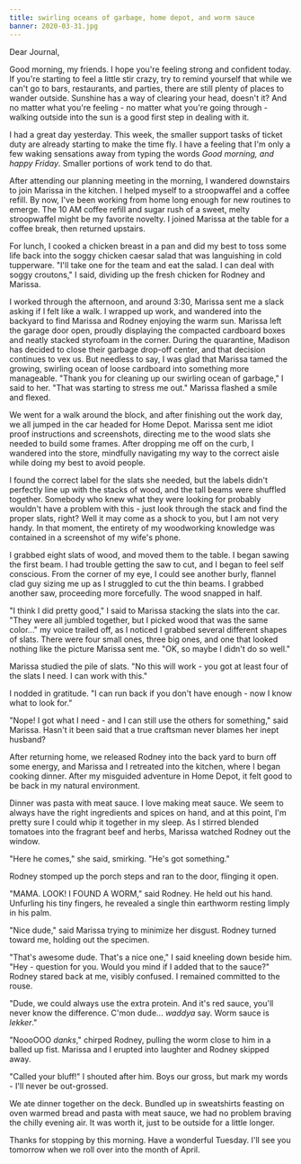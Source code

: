 ```yaml
---
title: swirling oceans of garbage, home depot, and worm sauce
banner: 2020-03-31.jpg
---
```


Dear Journal,

Good morning, my friends.  I hope you're feeling strong and confident
today.  If you're starting to feel a little stir crazy, try to remind
yourself that while we can't go to bars, restaurants, and parties,
there are still plenty of places to wander outside.  Sunshine has a
way of clearing your head, doesn't it?  And no matter what you're
feeling - no matter what you're going through - walking outside into
the sun is a good first step in dealing with it.

I had a great day yesterday.  This week, the smaller support tasks of
ticket duty are already starting to make the time fly.  I have a
feeling that I'm only a few waking sensations away from typing the
words _Good morning, and happy Friday_.  Smaller portions of work tend
to do that.

After attending our planning meeting in the morning, I wandered
downstairs to join Marissa in the kitchen.  I helped myself to a
stroopwaffel and a coffee refill.  By now, I've been working from home
long enough for new routines to emerge.  The 10 AM coffee refill and
sugar rush of a sweet, melty stroopwaffel might be my favorite
novelty.  I joined Marissa at the table for a coffee break, then
returned upstairs.

For lunch, I cooked a chicken breast in a pan and did my best to toss
some life back into the soggy chicken caesar salad that was
languishing in cold tupperware.  "I'll take one for the team and eat
the salad.  I can deal with soggy croutons," I said, dividing up the
fresh chicken for Rodney and Marissa.

I worked through the afternoon, and around 3:30, Marissa sent me a
slack asking if I felt like a walk.  I wrapped up work, and wandered
into the backyard to find Marissa and Rodney enjoying the warm sun.
Marissa left the garage door open, proudly displaying the compacted
cardboard boxes and neatly stacked styrofoam in the corner.  During
the quarantine, Madison has decided to close their garbage drop-off
center, and that decision continues to vex us.  But needless to say, I
was glad that Marissa tamed the growing, swirling ocean of loose
cardboard into something more manageable.  "Thank you for cleaning up
our swirling ocean of garbage," I said to her.  "That was starting to
stress me out."  Marissa flashed a smile and flexed.

We went for a walk around the block, and after finishing out the work
day, we all jumped in the car headed for Home Depot.  Marissa sent me
idiot proof instructions and screenshots, directing me to the wood
slats she needed to build some frames.  After dropping me off on the
curb, I wandered into the store, mindfully navigating my way to the
correct aisle while doing my best to avoid people.

I found the correct label for the slats she needed, but the labels
didn't perfectly line up with the stacks of wood, and the tall beams
were shuffled together.  Somebody who knew what they were looking for
probably wouldn't have a problem with this - just look through the
stack and find the proper slats, right?  Well it may come as a shock
to you, but I am not very handy.  In that moment, the entirety of my
woodworking knowledge was contained in a screenshot of my wife's
phone.

I grabbed eight slats of wood, and moved them to the table.  I began
sawing the first beam.  I had trouble getting the saw to cut, and I
began to feel self conscious.  From the corner of my eye, I could see
another burly, flannel clad guy sizing me up as I struggled to cut the
thin beams.  I grabbed another saw, proceeding more forcefully.  The
wood snapped in half.

"I think I did pretty good," I said to Marissa stacking the slats into
the car.  "They were all jumbled together, but I picked wood that was
the same color..." my voice trailed off, as I noticed I grabbed
several different shapes of slats.  There were four small ones, three
big ones, and one that looked nothing like the picture Marissa sent
me.  "OK, so maybe I didn't do so well."

Marissa studied the pile of slats.  "No this will work - you got at
least four of the slats I need.  I can work with this."

I nodded in gratitude.  "I can run back if you don't have enough - now
I know what to look for."

"Nope!  I got what I need - and I can still use the others for
something," said Marissa.  Hasn't it been said that a true craftsman
never blames her inept husband?

After returning home, we released Rodney into the back yard to burn
off some energy, and Marissa and I retreated into the kitchen, where I
began cooking dinner.  After my misguided adventure in Home Depot, it
felt good to be back in my natural environment.

Dinner was pasta with meat sauce.  I love making meat sauce.  We seem
to always have the right ingredients and spices on hand, and at this
point, I'm pretty sure I could whip it together in my sleep.  As I
stirred blended tomatoes into the fragrant beef and herbs, Marissa
watched Rodney out the window.

"Here he comes," she said, smirking.  "He's got something."

Rodney stomped up the porch steps and ran to the door, flinging it
open.

"MAMA.  LOOK!  I FOUND A WORM," said Rodney.  He held out his hand.
Unfurling his tiny fingers, he revealed a single thin earthworm
resting limply in his palm.

"Nice dude," said Marissa trying to minimize her disgust.  Rodney
turned toward me, holding out the specimen.

"That's awesome dude.  That's a nice one," I said kneeling down beside
him.  "Hey - question for you.  Would you mind if I added that to the
sauce?"  Rodney stared back at me, visibly confused.  I remained
committed to the rouse.

"Dude, we could always use the extra protein.  And it's red sauce,
you'll never know the difference.  C'mon dude... _waddya_ say.  Worm
sauce is _lekker_."

"NoooOOO _danks_," chirped Rodney, pulling the worm close to him in a
balled up fist.  Marissa and I erupted into laughter and Rodney
skipped away.

"Called your bluff!" I shouted after him.  Boys our gross, but mark my
words - I'll never be out-grossed.

We ate dinner together on the deck.  Bundled up in sweatshirts
feasting on oven warmed bread and pasta with meat sauce, we had no
problem braving the chilly evening air.  It was worth it, just to be
outside for a little longer.

Thanks for stopping by this morning.  Have a wonderful Tuesday.  I'll
see you tomorrow when we roll over into the month of April.
